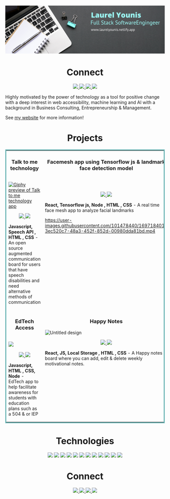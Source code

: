 

![Green Yellow Geometric Digital Marketing LinkedIn Banner (1)](https://github.com/laurelayounis/laurelayounis/blob/33d3dc49f2673c70d48e661f75330a69e0e0b3fc/Blue%20and%20Black%20Corporate%20LinkedIn%20Banner%20(2).png)


<h1 align="center">Connect</h1>

<p align="center">
  <a href="https://laurelyounis.netlify.app/" target="_blank">
    <img src="https://img.shields.io/static/v1?label=|&message=WEBSITE&color=23555f&style=plastic&logo=react&logo-color=white"/>
  </a>
  <a href="https://www.linkedin.com/in/laurelyounis/" target="_blank">
    <img src="https://img.shields.io/static/v1?label=|&message=LINKED-IN&color=cdf998&style=plastic&logo=linkedin&logo-color=white"/>
  </a>
  <a href="https://twitter.com/LaurelYounisDev" target="_blank">
    <img src="https://img.shields.io/static/v1?label=|&message=TWITTER&color=23555f&style=plastic&logo=twitter&logo-color=white"/>
  </a>
   <a href="https://angel.co/u/laurelyounis" target="_blank">
      <img src="https://img.shields.io/static/v1?label=|&message=ANGEL-LIST&color=cdf998&style=plastic&logo=angellist&logo-color=white"/>
  </a>
</p>

Highly motivated by the power of technology as a tool for positive change with a deep interest in web accessibility, machine learning and AI with a background in Business Consulting, Entrepreneurship & Management.    

See [my website](https://laurelyounis.netlify.app) for more information!


<h1 align="center">Projects</h1>
<table bordercolor="#66b2b2">
  
  <tr>
    <td width="50%" valign="top">
      <h3 align="center">Talk to me technology</h3>
        <br />
        <a target="_blank" href="https://talktometechnology.netlify.app">
            <img src="https://user-images.githubusercontent.com/76171953/162774535-fd5d0859-95f3-433b-8f9f-00c33b5d2229.gif" width="100%" alt="Giphy preview of Talk to me technology app"/>
        </a>
        <br />
        <p align="center">
          <a href="https://github.com/laurelayounis/talktometechnologyedits#readme" target="_blank">
    <img src="https://img.shields.io/static/v1?label=|&message=REPO&color=23555f&style=plastic&logo=github&logo-color=white"/>
  </a> 
          <a href="http://talktometechnology.netlify.app" target="_blank">
    <img src="https://img.shields.io/static/v1?label=|&message=WEBSITE&color=cdf998&style=plastic&logo=wordpress&logo-color=white"/>
  </a>
      </p>
        <p><strong>Javascript, Speech API , HTML , CSS </strong> - An open source augmented communication board for users that have speech disabilities and need alternative methods of communication </p>
  </td>
    <td width="50%" valign="top">
      <h3 align="center">Facemesh app using Tensorflow js & landmark face detection model</h3>
        <br />
        <a target="_blank" href="https://github.com/laurelayounis/facemesh">
        </a>
        <br />
        <p align="center">
          <a href="https://github.com/laurelayounis/facemesh" target="_blank">
    <img src="https://img.shields.io/static/v1?label=|&message=REPO&color=23555f&style=plastic&logo=github&logo-color=white"/>
  </a> 
          <a href="https://github.com/laurelayounis/facemesh" target="_blank">
    <img src="https://img.shields.io/static/v1?label=|&message=WEBSITE&color=cdf998&style=plastic&logo=wordpress&logo-color=white"/>
  </a>
      </p>
       <p><strong>React, Tensorflow js, Node , HTML , CSS </strong> - A real time face mesh app to analyze facial landmarks </p>


https://user-images.githubusercontent.com/101478440/169718401-3ec520c7-48a3-452f-852d-00980dda81bd.mp4

  
  </tr>
   <tr>
    <td width="50%" valign="top">
      <h3 align="center">EdTech Access</h3>
        <br />
        <a target="_blank" href="https://edtech-access.glitch.me">  
         <img src="https://user-images.githubusercontent.com/101478440/170888831-c92e03cd-59e7-483c-86ad-8c23411304ee.gif" width="100% alt="Giphy preview of EdTech Access app"/>
        </a>
        <br />
        <p align="center">
          <a href="https://github.com/laurelayounis/edtechacommodations/edit/master/README.md" target="_blank">
    <img src="https://img.shields.io/static/v1?label=|&message=REPO&color=23555f&style=plastic&logo=github&logo-color=white"/>
  </a> 
          <a href="https://edtech-access.glitch.me" target="_blank">
    <img src="https://img.shields.io/static/v1?label=|&message=WEBSITE&color=cdf998&style=plastic&logo=wordpress&logo-color=white"/>
  </a>
      </p>
        <p><strong>Javascript, HTML , CSS, Node </strong> - EdTech app to help facilitate awareness for students with education plans such as a 504 & or IEP</p>
  </td> 
                                                                                                                                                                </td>
    <td width="50%" valign="top">
<h3 align="center"> Happy Notes </h3>
     
       
![Untitled design](https://user-images.githubusercontent.com/101478440/169717964-4fcfc04f-4402-41e2-b164-4a2fa9719152.gif)
       <a target="_blank" href="https://github.com/laurelayounis/facemesh">
        </a>
        <br />
        <p align="center">
          <a href="https://github.com/laurelayounis/happynotes" target="_blank">
    <img src="https://img.shields.io/static/v1?label=|&message=REPO&color=23555f&style=plastic&logo=github&logo-color=white"/>
  </a> 
          <a href="https://happynotes.netlify.app" target="_blank">
    <img src="https://img.shields.io/static/v1?label=|&message=WEBSITE&color=cdf998&style=plastic&logo=wordpress&logo-color=white"/>
  </a>
      </p>
        <p><strong>React, JS, Local Storage , HTML , CSS </strong> - A Happy notes board where you can add, edit & delete weekly motivational notes. </p>
  </tr>
</table>
<h1 align="center">Technologies</h1>
<p align="center">
    <img src="https://img.shields.io/static/v1?label=|&message=HTML5&color=23555f&style=plastic&logo=html5"/>
    <img src="https://img.shields.io/static/v1?label=|&message=CSS3&color=285f65&style=plastic&logo=css3"/>
    <img src="https://img.shields.io/static/v1?label=|&message=BOOTSTRAP&color=316c5e&style=plastic&logo=bootstrap"/>
    <img src="https://img.shields.io/static/v1?label=|&message=JAVASCRIPT&color=3c7f5d&style=plastic&logo=javascript"/>
    <img src="https://img.shields.io/static/v1?label=|&message=REACT.JS&color=4a935c&style=plastic&logo=react"/>
    <img src="https://img.shields.io/static/v1?label=|&message=AWS&color=98bf53&style=plastic&logo=amazon"/>
    <img src="https://img.shields.io/static/v1?label=|&message=WORDPRESS&color=cdd148&style=plastic&logo=wordpress"/>
    <img src="https://img.shields.io/static/v1?label=|&message=MONGO-DB&color=cdd148&style=plastic&logo=mongodb"/>
    <img src="https://img.shields.io/static/v1?label=|&message=EXPRESS&color=bbb111&style=plastic&logo=express"/>
    <img src="https://img.shields.io/static/v1?label=|&message=WEBPACK&color=bbb111&style=plastic&logo=webpack"/>
    <img src="https://img.shields.io/static/v1?label=|&message=LINUX&color=bbb111&style=plastic&logo=linux"/>
    <img src="https://img.shields.io/static/v1?label=|&message=GIT&color=cbb148&style=plastic&logo=git"/>
</p>

<h1 align="center">Connect</h1>



<p align="center">
  <a href="https://laurelyounis.netlify.app" target="_blank">
    <img src="https://img.shields.io/static/v1?label=|&message=WEBSITE&color=23555f&style=plastic&logo=react&logo-color=white"/>
  </a>
  <a href="https://linkedin.com/in/laurel-younis-dev/" target="_blank">
    <img src="https://img.shields.io/static/v1?label=|&message=LINKED-IN&color=cdf998&style=plastic&logo=linkedin&logo-color=white"/>
  </a>
  <a href="https://twitter.com/laurelyounisdev" target="_blank">
    <img src="https://img.shields.io/static/v1?label=|&message=TWITTER&color=23555f&style=plastic&logo=twitter&logo-color=white"/>
  </a>
  <a href="https://angel.co/u/laurelyounis" target="_blank">
      <img src="https://img.shields.io/static/v1?label=|&message=ANGEL-LIST&color=cdf998&style=plastic&logo=angellist&logo-color=white"/>
  </a>
</p>





<!--
**laurelayounis/laurelayounis** is a ✨ _special_ ✨ repository because its `README.md` (this file) appears on your GitHub profile.

Here are some ideas to get you started:

- 🔭 I’m currently working on ...
Talk to me technology: an open source agumented communication board to provide accessible technology to users for free 
- 🌱 I’m currently learning ...
- 👯 I’m looking to collaborate on ...
- 🤔 I’m looking for help with ...
- 💬 Ask me about ...
- 📫 How to reach me: ...
- 😄 Pronouns: ...
- ⚡ Fun fact: ...

![](https://github.com/laurelayounis/laurelayounis/blob/main/Laurel%20Younis.png)
-->
